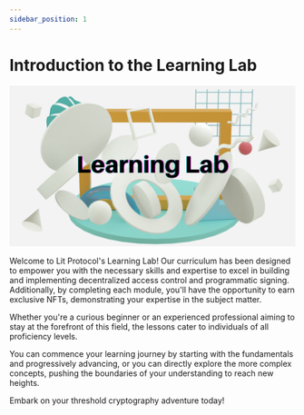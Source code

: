 ```yaml
---
sidebar_position: 1
---
```


# Introduction to the Learning Lab

![image](../../static/img/learningLab.png)

Welcome to Lit Protocol's Learning Lab! Our curriculum has been designed to empower you with the necessary skills and expertise to excel in building and implementing decentralized access control and programmatic signing. Additionally, by completing each module, you'll have the opportunity to earn exclusive NFTs, demonstrating your expertise in the subject matter.

Whether you're a curious beginner or an experienced professional aiming to stay at the forefront of this field, the lessons cater to individuals of all proficiency levels. 

You can commence your learning journey by starting with the fundamentals and progressively advancing, or you can directly explore the more complex concepts, pushing the boundaries of your understanding to reach new heights.

Embark on your threshold cryptography adventure today!
